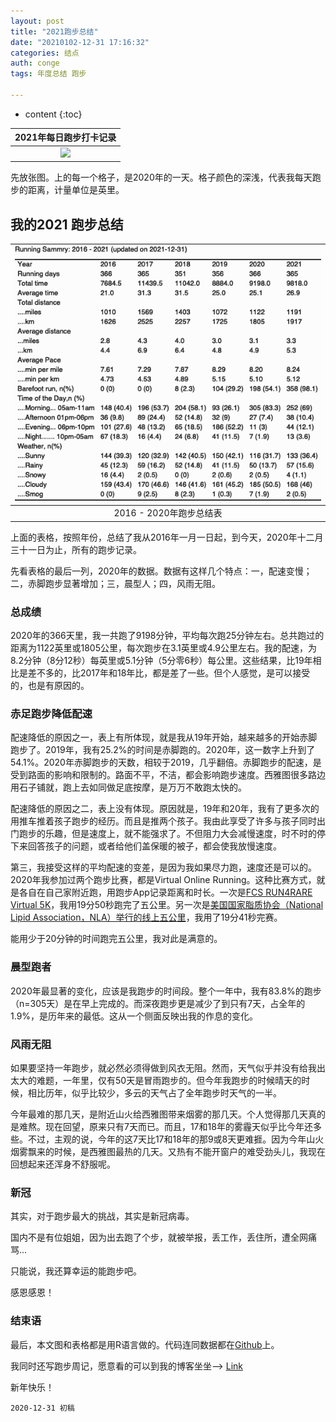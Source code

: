 ```yaml
---
layout: post
title: "2021跑步总结"
date: "20210102-12-31 17:16:32"
categories: 结点
auth: conge
tags: 年度总结 跑步

---
```

* content
{:toc}


| 2021年每日跑步打卡记录|
|:----:|
|![](../assets/images/结点/2021_running_time_waffle.png)|

先放张图。上的每一个格子，是2020年的一天。格子颜色的深浅，代表我每天跑步的距离，计量单位是英里。



## 我的2021 跑步总结

|![Review](/assets/images/结点/2021_run_review.png)|
|:----:|
| 2016 - 2020年跑步总结表|

上面的表格，按照年份，总结了我从2016年一月一日起，到今天，2020年十二月三十一日为止，所有的跑步记录。

先看表格的最后一列，2020年的数据。数据有这样几个特点：一，配速变慢； 二，赤脚跑步显著增加；三，晨型人；四，风雨无阻。

### 总成绩

2020年的366天里，我一共跑了9198分钟，平均每次跑25分钟左右。总共跑过的距离为1122英里或1805公里，每次跑步在3.1英里或4.9公里左右。我的配速，为8.2分钟（8分12秒）每英里或5.1分钟（5分零6秒）每公里。这些结果，比19年相比是差不多的，比2017年和18年比，都是差了一些。但个人感觉，是可以接受的，也是有原因的。

### 赤足跑步降低配速

配速降低的原因之一，表上有所体现，就是我从19年开始，越来越多的开始赤脚跑步了。2019年，我有25.2%的时间是赤脚跑的。2020年，这一数字上升到了54.1%。2020年赤脚跑步的天数，相较于2019，几乎翻倍。赤脚跑步的配速，是受到路面的影响和限制的。路面不平，不洁，都会影响跑步速度。西雅图很多路边用石子铺就，跑上去如同做足底按摩，是万万不敢跑太快的。

配速降低的原因之二，表上没有体现。原因就是，19年和20年，我有了更多次的用推车推着孩子跑步的经历。而且是推两个孩子。我由此享受了许多与孩子同时出门跑步的乐趣，但是速度上，就不能强求了。不但阻力大会减慢速度，时不时的停下来回答孩子的问题，或者给他们盖保暖的被子，都会使我放慢速度。

第三，我接受这样的平均配速的变差，是因为我如果尽力跑，速度还是可以的。2020年我参加过两个跑步比赛，都是Virtual Online Running。这种比赛方式，就是各自在自己家附近跑，用跑步App记录距离和时长。一次是[FCS RUN4RARE Virtual 5K](https://conge.github.io/2020/09/26/Run4Rare/)，我用19分50秒跑完了五公里。另一次是[美国国家脂质协会（National Lipid Association，NLA）举行的线上五公里](https://conge.github.io/2020/12/13/return_point_NLA_virtual_5k/)，我用了19分41秒完赛。

能用少于20分钟的时间跑完五公里，我对此是满意的。

### 晨型跑者

2020年最显著的变化，应该是我跑步的时间段。整个一年中，我有83.8%的跑步（n=305天）是在早上完成的。而深夜跑步更是减少了到只有7天，占全年的1.9%，是历年来的最低。这从一个侧面反映出我的作息的变化。

### 风雨无阻

如果要坚持一年跑步，就必然必须得做到风衣无阻。然而，天气似乎并没有给我出太大的难题，一年里，仅有50天是冒雨跑步的。但今年我跑步的时候晴天的时候，相比历年，似乎比较少，多云的天气占了全年跑步时天气的一半。

今年最难的那几天，是附近山火给西雅图带来烟雾的那几天。个人觉得那几天真的是难熬。现在回望，原来只有7天而已。而且，17和18年的雾霾天似乎比今年还多些。不过，主观的说，今年的这7天比17和18年的那9或8天更难捱。因为今年山火烟雾飘来的时候，是西雅图最热的几天。又热有不能开窗户的难受劲头儿，我现在回想起来还浑身不舒服呢。

### 新冠

其实，对于跑步最大的挑战，其实是新冠病毒。

国内不是有位姐姐，因为出去跑了个步，就被举报，丢工作，丢住所，遭全网痛骂...

只能说，我还算幸运的能跑步吧。

感恩感恩！

### 结束语

最后，本文图和表格都是用R语言做的。代码连同数据都在[Github](https://github.com/conge/RunningStreak/tree/master/Analysis)上。

我同时还写跑步周记，愿意看的可以到我的博客坐坐--> [Link](https://conge.github.io/category/#%E6%8A%98%E8%BF%94%E7%82%B9)

新年快乐！





```
2020-12-31 初稿
```
